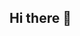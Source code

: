 ## Hi there 👋

<!--
**LuisMtz0496/LuisMtz0496** is a ✨ _special_ ✨ repository because its `README.md` (this file) appears on your GitHub profile.

I'm an electronics engineer specializing in embedded computer systems. I always enjoy staying updated on new technologies and recently completed my data scientist training course.

I'd learned about the necesary skills to give and efficient development and help another companies with the data manegment, take of decitions and data predictions.

Also I'm planing to keep incresing my skill and kwoledge in programming and data sience.
